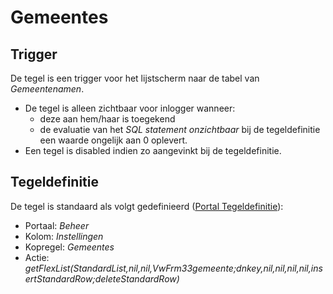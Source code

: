 # Gemeentes

## Trigger

De tegel is een trigger voor het lijstscherm naar de tabel van *Gemeentenamen*.

- De tegel is alleen zichtbaar voor inlogger wanneer:
  - deze aan hem/haar is toegekend
  - de evaluatie van het *SQL statement onzichtbaar* bij de tegeldefinitie een waarde ongelijk aan 0 oplevert.
- Een tegel is disabled indien zo aangevinkt bij de tegeldefinitie.

## Tegeldefinitie

De tegel is standaard als volgt gedefinieerd ([Portal Tegeldefinitie](/docs/instellen_inrichten/portaldefinitie/portal_tegel.md)):

- Portaal: *Beheer*
- Kolom: *Instellingen*
- Kopregel: *Gemeentes*
- Actie: *getFlexList(StandardList,nil,nil,VwFrm33gemeente;dnkey,nil,nil,nil,nil,insertStandardRow;deleteStandardRow)*
